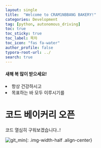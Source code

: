 ```yaml
---
layout: single
title:  "Welcome to CRAM1NBBANG BAKERY!"
categories: Development
tag: [python, autonomous_driving]
toc: true
toc_sticky: true
toc_label: 목차
toc_icon: "fas fa-water"
author_profile: false
typora-root-url: ../
search: true
---
```


<div class ="notice--warning">
<h4> 새해 복 많이 받으세요!</h4>
<u1>
    <li> 항상 건강하시고</li>
    <li> 목표하는 바 모두 이루시기를 </li>
</u1>
</div>

<!-- [CREAMSOOO](https://google.com){: .btn .btn--danger} -->



# 코드 베이커리 오픈
코드 열심히 구워보겠습니다..!

<!-- ```python
import random

secret_number = random.randint(1, 100)

while True:
    guess = int(input("Guess the number between 1 and 100: "))

    if guess == secret_number:
        print("Congratulations! You guessed the number!")
        break
    elif guess < secret_number:
        print("Too low! Try again.")
    else:
        print("Too high! Try again.")
``` -->


![git_min](/images/2025-01-30-first/git_min.jpg){: .img-width-half .align-center}
